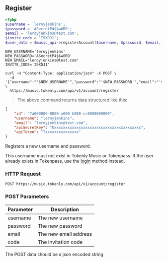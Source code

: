 ## Register

```php
<?php
$username = 'leroyjenkins';
$password = 'ASecretP4$$w0RD';
$email = 'leroyjenkins@test.com';
$invite_code = 'I9XDJ1';
$user_data = $music_api->registerAccount($username, $password, $email, $invite_code);
```

```shell
NEW_USERNAME='leroyjenkins'
NEW_PASSWORD='ASecretP4$$w0RD'
NEW_EMAIL='leroyjenkins@test.com'
INVITE_CODE='I9XDJ1'

curl -H "Content-Type: application/json" -X POST \
  -d '{"username":"'$NEW_USERNAME'","password":"'$NEW_PASSWORD'","email":"'$NEW_EMAIL'","code":"'$INVITE_CODE'"}' \
  https://music.tokenly.com/api/v1/account/register 

```

> The above command returns data structured like this:

```json
{
    "id": "7a000000-8000-a000-b000-cc0000000000",
    "username": "leroyjenkins",
    "email": "leroyjenkins@test.com",
    "apiSecretKey": "Kxxxxxxxxxxxxxxxxxxxxxxxxxxxxxxxxxxxxxxx",
    "apiToken": "Txxxxxxxxxxxxxxx"
}
```

Registers a new username and password.

This username must not exist in Tokenly Music or Tokenpass.  If the user already exists in Tokenpass, use the <a href="#login">login</a> method instead.

### HTTP Request

`POST https://music.tokenly.com/api/v1/account/register`


### POST Parameters

Parameter | Description
--------- | -----------
username  | The new username
password  | The new password
email     | The new email address
code      | The invitation code

<aside class="notice">The POST data should be a json encoded string</aside>

